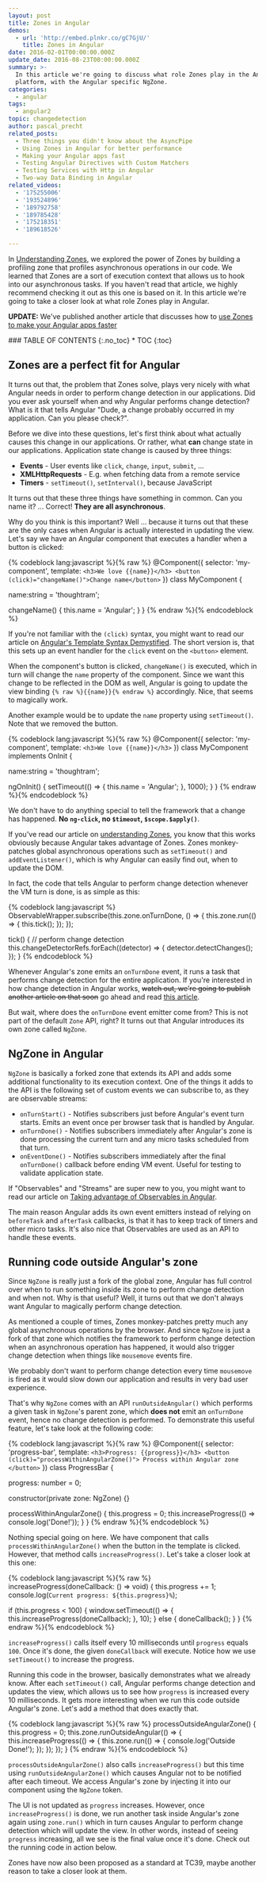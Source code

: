 ```yaml
---
layout: post
title: Zones in Angular
demos:
  - url: 'http://embed.plnkr.co/gC7GjU/'
    title: Zones in Angular
date: 2016-02-01T00:00:00.000Z
update_date: 2016-08-23T00:00:00.000Z
summary: >-
  In this article we're going to discuss what role Zones play in the Angular
  platform, with the Angular specific NgZone.
categories:
  - angular
tags:
  - angular2
topic: changedetection
author: pascal_precht
related_posts:
  - Three things you didn't know about the AsyncPipe
  - Using Zones in Angular for better performance
  - Making your Angular apps fast
  - Testing Angular Directives with Custom Matchers
  - Testing Services with Http in Angular
  - Two-way Data Binding in Angular
related_videos:
  - '175255006'
  - '193524896'
  - '189792758'
  - '189785428'
  - '175218351'
  - '189618526'

---
```


In [Understanding Zones](/angular/2016/01/22/understanding-zones.html), we explored the power of Zones by building a profiling zone that profiles asynchronous operations in our code. We learned that Zones are a sort of execution context that allows us to hook into our asynchronous tasks. If you haven't read that article, we highly recommend checking it out as this one is based on it. In this article we're going to take a closer look at what role Zones play in Angular.

**UPDATE:** We've published another article that discusses how to [use Zones to make your Angular apps faster](/angular/2017/02/21/using-zones-in-angular-for-better-performance.html)


<div class="thtrm-toc is-sticky" markdown="1">
### TABLE OF CONTENTS
{:.no_toc}
* TOC
{:toc}
</div>

## Zones are a perfect fit for Angular

It turns out that, the problem that Zones solve, plays very nicely with what Angular needs in order to perform change detection in our applications. Did you ever ask yourself when and why Angular performs change detection? What is it that tells Angular "Dude, a change probably occurred in my application. Can you please check?".

Before we dive into these questions, let's first think about what actually causes this change in our applications. Or rather, what **can** change state in our applications. Application state change is caused by three things:

- **Events** - User events like `click`, `change`, `input`, `submit`, ...
- **XMLHttpRequests** - E.g. when fetching data from a remote service
- **Timers** - `setTimeout()`, `setInterval()`, because JavaScript

It turns out that these three things have something in common. Can you name it? ... Correct! **They are all asynchronous**.

Why do you think is this important? Well ... because it turns out that these are the only cases when Angular is actually interested in updating the view. Let's say we have an Angular component that executes a handler when a button is clicked:

{% codeblock lang:javascript %}{% raw %}
@Component({
  selector: 'my-component',
  template: `
    <h3>We love {{name}}</h3>
    <button (click)="changeName()">Change name</button>
  `
})
class MyComponent {

  name:string = 'thoughtram';

  changeName() {
    this.name = 'Angular';
  }
}
{% endraw %}{% endcodeblock %}

If you're not familiar with the `(click)` syntax, you might want to read our article on [Angular's Template Syntax Demystified](http://blog.thoughtram.io/angular/2015/08/11/angular-2-template-syntax-demystified-part-1.html). The short version is, that this sets up an event handler for the `click` event on the `<button>` element.

When the component's button is clicked, `changeName()` is executed, which in turn will change the `name` property of the component. Since we want this change to be reflected in the DOM as well, Angular is going to update the view binding `{% raw %}{{name}}{% endraw %}` accordingly. Nice, that seems to magically work.

Another example would be to update the `name` property using `setTimeout()`. Note that we removed the button.

{% codeblock lang:javascript %}{% raw %}
@Component({
  selector: 'my-component',
  template: `
    <h3>We love {{name}}</h3>
  `
})
class MyComponent implements OnInit {

  name:string = 'thoughtram';

  ngOnInit() {
    setTimeout(() => {
      this.name = 'Angular';
    }, 1000);
  }
}
{% endraw %}{% endcodeblock %}

We don't have to do anything special to tell the framework that a change has happened. **No `ng-click`, no `$timeout`, `$scope.$apply()`**.

If you've read our article on [understanding Zones](http://blog.thoughtram.io/angular/2016/01/22/understanding-zones.html), you know that this works obviously because Angular takes advantage of Zones. Zones monkey-patches global asynchronous operations such as `setTimeout()` and `addEventListener()`, which is why Angular can easily find out, when to update the DOM.

In fact, the code that tells Angular to perform change detection whenever the VM turn is done, is as simple as this:

{% codeblock lang:javascript %}
ObservableWrapper.subscribe(this.zone.onTurnDone, () => {
  this.zone.run(() => {
    this.tick();
  });
});

tick() {
  // perform change detection
  this.changeDetectorRefs.forEach((detector) => {
    detector.detectChanges();
  });
}
{% endcodeblock %}

Whenever Angular's zone emits an `onTurnDone` event, it runs a task that performs change detection for the entire application. If you're interested in how change detection in Angular works, <s>watch out, we're going to publish another article on that soon</s> go ahead and read [this article](/angular/2016/02/22/angular-2-change-detection-explained.html).

But wait, where does the `onTurnDone` event emitter come from? This is not part of the default `Zone` API, right? It turns out that Angular introduces its own zone called `NgZone`.

## NgZone in Angular

`NgZone` is basically a forked zone that extends its API and adds some additional functionality to its execution context. One of the things it adds to the API is the following set of custom events we can subscribe to, as they are observable streams:

- `onTurnStart()` - Notifies subscribers just before Angular's event turn starts. Emits an event once per browser task that is handled by Angular.
- `onTurnDone()` - Notifies subscribers immediately after Angular's zone is done processing the current turn and any micro tasks scheduled from that turn.
- `onEventDone()` - Notifies subscribers immediately after the final `onTurnDone()` callback before ending VM event. Useful for testing to validate application state.

If "Observables" and "Streams" are super new to you, you might want to read our article on [Taking advantage of Observables in Angular](http://blog.thoughtram.io/angular/2016/01/06/taking-advantage-of-observables-in-angular2.html).

The main reason Angular adds its own event emitters instead of relying on `beforeTask` and `afterTask` callbacks, is that it has to keep track of timers and other micro tasks. It's also nice that Observables are used as an API to handle these events.

## Running code outside Angular's zone

Since `NgZone` is really just a fork of the global zone, Angular has full control over when to run something inside its zone to perform change detection and when not. Why is that useful? Well, it turns out that we don't always want Angular to magically perform change detection.

As mentioned a couple of times, Zones monkey-patches pretty much any global asynchronous operations by the browser. And since `NgZone` is just a fork of that zone which notifies the framework to perform change detection when an asynchronous operation has happened, it would also trigger change detection when things like `mousemove` events fire.

We probably don't want to perform change detection every time `mousemove` is fired as it would slow down our application and results in very bad user experience.

That's why `NgZone` comes with an API `runOutsideAngular()` which performs a given task in `NgZone`'s parent zone, which **does not** emit an `onTurnDone` event, hence no change detection is performed. To demonstrate this useful feature, let's take look at the following code:

{% codeblock lang:javascript %}{% raw %}
@Component({
  selector: 'progress-bar',
  template: `
    <h3>Progress: {{progress}}</h3>
    <button (click)="processWithinAngularZone()">
      Process within Angular zone
    </button>
  `
})
class ProgressBar {

  progress: number = 0;

  constructor(private zone: NgZone) {}

  processWithinAngularZone() {
    this.progress = 0;
    this.increaseProgress(() => console.log('Done!'));
  }
}
{% endraw %}{% endcodeblock %}

Nothing special going on here. We have component that calls `processWithinAngularZone()` when the button in the template is clicked. However, that method calls `increaseProgress()`. Let's take a closer look at this one:

{% codeblock lang:javascript %}{% raw %}
increaseProgress(doneCallback: () => void) {
  this.progress += 1;
  console.log(`Current progress: ${this.progress}%`);

  if (this.progress < 100) {
    window.setTimeout(() => {
      this.increaseProgress(doneCallback);
    }, 10);
  } else {
    doneCallback();
  }
}
{% endraw %}{% endcodeblock %}

`increaseProgress()` calls itself every 10 milliseconds until `progress` equals `100`. Once it's done, the given `doneCallback` will execute. Notice how we use `setTimeout()` to increase the progress.

Running this code in the browser, basically demonstrates what we already know. After each `setTimeout()` call, Angular performs change detection and updates the view, which allows us to see how `progress` is increased every 10 milliseconds. It gets more interesting when we run this code outside Angular's zone. Let's add a method that does exactly that.

{% codeblock lang:javascript %}{% raw %}
processOutsideAngularZone() {
  this.progress = 0;
  this.zone.runOutsideAngular(() => {
    this.increaseProgress(() => {
      this.zone.run(() => {
        console.log('Outside Done!');
      });
    });
  });
}
{% endraw %}{% endcodeblock %}

`processOutsideAngularZone()` also calls `increaseProgress()` but this time using `runOutsideAngularZone()` which causes Angular not to be notified after each timeout. We access Angular's zone by injecting it into our component using the `NgZone` token.

The UI is not updated as `progress` increases. However, once `increaseProgress()` is done, we run another task inside Angular's zone again using `zone.run()` which in turn causes Angular to perform change detection which will update the view. In other words, instead of seeing `progress` increasing, all we see is the final value once it's done. Check out the running code in action below.

Zones have now also been proposed as a standard at TC39, maybe another reason to take a closer look at them.
